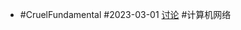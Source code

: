 - #CruelFundamental #2023-03-01 [讨论](https://github.com/CYZH1307/CruelFundamental/tree/main/homework/202303/01) #计算机网络